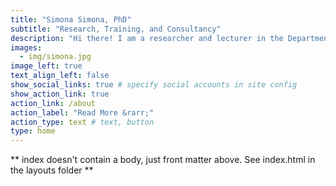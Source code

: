 ```yaml
---
title: "Simona Simona, PhD"
subtitle: "Research, Training, and Consultancy"
description: "Hi there! I am a researcher and lecturer in the Department of Social Work and Sociology at the University of Zambia. I am a research methods expert, competent in qualitative and quantitative techniques as well as computational social science. I am passionate about teaching methods and statistical software packages to new users. Within this space, I document my professional and personal projects including training courses, workshops, talks and  opinions. I welcome your active engagement on any topic that captures your interests."
images:
  - img/simona.jpg
image_left: true
text_align_left: false
show_social_links: true # specify social accounts in site config
show_action_link: true
action_link: /about
action_label: "Read More &rarr;"
action_type: text # text, button
type: home
---
```


** index doesn't contain a body, just front matter above.
See index.html in the layouts folder **
